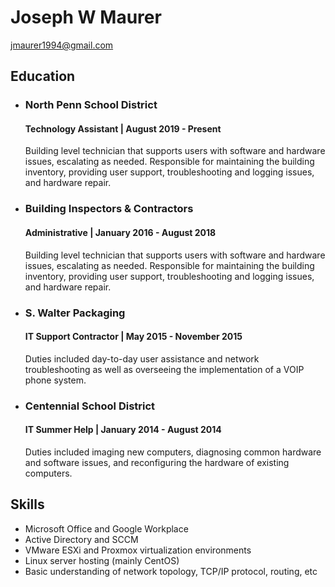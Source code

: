 # Joseph W Maurer
jmaurer1994@gmail.com

## Education

* ### North Penn School District
  #### Technology Assistant | August 2019 - Present
  Building level technician that supports users with software and hardware issues, escalating as needed. Responsible for maintaining the building inventory, providing user support, troubleshooting and logging issues, and hardware repair.
  
* ### Building Inspectors & Contractors
  #### Administrative | January 2016 - August 2018
  Building level technician that supports users with software and hardware issues, escalating as needed. Responsible for maintaining the building inventory, providing user support, troubleshooting and logging issues, and hardware repair.
  
* ### S. Walter Packaging
  #### IT Support Contractor | May 2015 - November 2015
  Duties included day-to-day user assistance and network troubleshooting as well as overseeing the implementation of a VOIP phone system.
  
* ### Centennial School District
  #### IT Summer Help | January 2014 - August 2014
  Duties included imaging new computers, diagnosing common hardware and software issues, and reconfiguring the hardware of existing computers.

## Skills
* Microsoft Office and Google Workplace
* Active Directory and SCCM
* VMware ESXi and Proxmox virtualization environments
* Linux server hosting (mainly CentOS)
* Basic understanding of network topology, TCP/IP protocol, routing, etc
